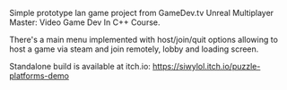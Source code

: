 Simple prototype lan game project from GameDev.tv Unreal Multiplayer Master: Video Game Dev In C++ Course.

There's a main menu implemented with host/join/quit options allowing to host a game via steam and join remotely, lobby and loading screen.

Standalone build is available at itch.io: https://siwylol.itch.io/puzzle-platforms-demo

